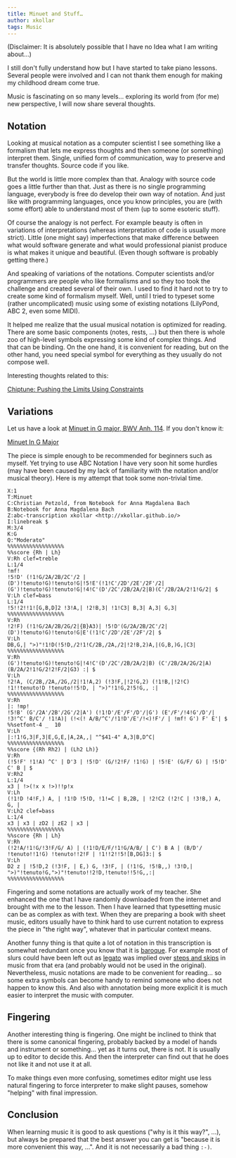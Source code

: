 ```yaml
---
title: Minuet and Stuff…
author: xkollar
tags: Music
---
```

(Disclaimer: It is absolutely possible that I have no Idea what I am writing about…)

I still don't fully understand how but I have started to take piano lessons.
Several people were involved and I can not thank them enough for making my
childhood dream come true.

Music is fascinating on so many levels… exploring its world from (for me) new
perspective, I will now share several thoughts.

Notation
--------

Looking at musical notation as a computer scientist I see something like a
formalism that lets me express thoughts and then someone (or something)
interpret them. Single, unified form of communication, way to preserve and
transfer thoughts. Source code if you like.

But the world is little more complex than that. Analogy with source code goes a little
further than that. Just as there is no single programming language, everybody is free
do develop their own way of notation. And just like with programming languages,
once you know principles, you are (with some effort) able to understand most of them
(up to some esoteric stuff).

Of course the analogy is not perfect. For example beauty is often in
variations of interpretations (whereas interpretation of code is
usually more strict). Little (one might say) imperfections that make difference
between what would software generate and what would professional pianist
produce is what makes it unique and beautiful. (Even though software is probably
getting there.)

And speaking of variations of the notations. Computer scientists and/or
programmers are people who like formalisms and so they too took the challenge
and created several of their own. I used to find it hard not to try to create
some kind of formalism myself. Well, until I tried to typeset some (rather
uncomplicated) music using some of existing notations (LilyPond, ABC 2, even
some MIDI).

It helped me realize that the usual musical notation is optimized for reading.
There are some basic components (notes, rests, …) but then there is whole zoo
of high-level symbols expressing some kind of complex things. And that can be
binding. On the one hand, it is convenient for reading, but on the other hand,
you need special symbol for everything as they usually do not compose well.

Interesting thoughts related to this:

[Chiptune: Pushing the Limits Using Constraints](https://www.youtube.com/watch?v=_7k25pwNbj8)

Variations
----------

Let us have a look at [Minuet in G major, BWV Anh. 114][wiki:Minuet]. If you
don't know it:

[Minuet In G Major](https://www.youtube.com/watch?v=IzbJiz_DO7E)

The piece is simple enough to be recommended for beginners such as myself. Yet
trying to use ABC Notation I have very soon hit some hurdles (may have been
caused by my lack of familiarity with the notation and/or musical theory). Here
is my attempt that took some non-trivial time.

~~~ {.abc-render}
X:1
T:Minuet
C:Christian Petzold, from Notebook for Anna Magdalena Bach
B:Notebook for Anna Magdalena Bach
Z:abc-transcription xkollar <http://xkollar.github.io/>
I:linebreak $
M:3/4
K:G
Q:"Moderato"
%%%%%%%%%%%%%%%%%%
%%score {Rh | Lh}
V:Rh clef=treble
L:1/4
!mf!
!5!D' (!1!G/2A/2B/2C'/2 |(D')!tenuto!G)!tenuto!G|!5!E'(!1!C'/2D'/2E'/2F'/2|(G')!tenuto!G)!tenuto!G|!4!C'(D'/2C'/2B/2A/2|B)(C'/2B/2A/2!1!G/2| $
V:Lh clef=bass
L:1/4
!5!!2!!1![G,B,D]2 !3!A,| !2!B,3| !1!C3| B,3| A,3| G,3|
%%%%%%%%%%%%%%%%%%
V:Rh
!2!F) (!1!G/2A/2B/2G/2|{B}A3)| !5!D'(G/2A/2B/2C'/2|(D')!tenuto!G)!tenuto!G|E'(!1!C'/2D'/2E'/2F'/2| $
V:Lh
DB,G,| ">)"!1!D(!5!D,/2!1!C/2B,/2A,/2|!2!B,2)A,|(G,B,)G,|C3|
%%%%%%%%%%%%%%%%%%
V:Rh
(G')!tenuto!G)!tenuto!G|!4!C'(D'/2C'/2B/2A/2|B) (C'/2B/2A/2G/2|A) (B/2A/2!1!G/2!2!F/2|G3) :| $
V:Lh
!2!A, (C/2B,/2A,/2G,/2|!1!A,2) (!3!F,|!2!G,2) (!1!B,|!2!C) !1!!tenuto!D !tenuto!!5!D, | ">)"!1!G,2!5!G,, :|
%%%%%%%%%%%%%%%%%%
V:Rh
|: !mp!
!5!B' (G'/2A'/2B'/2G'/2|A') (!1!D'/E'/F'/D'/|G') (E'/F'/!4!G'/D'/| !3!^C' B/C'/ !1!A)| (!<(! A/B/^C'/!1!D'/E'/!<)!F'/ | !mf! G') F' E'| $
%%setfont-4 _  10
V:Lh
|:!1!G,3|F,3|E,G,E,|A,2A,,| "^$41-4" A,3|B,D^C|
%%%%%%%%%%%%%%%%%%
%%score {(Rh Rh2) | (Lh2 Lh)}
V:Rh
(!5!F' !1!A) ^C' | D'3 | !5!D' (G/!2!F/ !1!G) | !5!E' (G/F/ G) | !5!D' C' B | $
V:Rh2
L:1/4
x3 | !>(!x x !>)!!p!x
V:Lh
(!1!D !4!F,) A, | !1!D !5!D, !1!=C | B,2B, | !2!C2 (!2!C | !3!B,) A, G, |
V:Lh2 clef=bass
L:1/4
x3 | x3 | zD2 | zE2 | x3 |
%%%%%%%%%%%%%%%%%%
%%score {Rh | Lh}
V:Rh
(!2!A/!1!G/!3!F/G/ A) | (!1!D/E/F/!1!G/A/B/ | C') B A | (B/D'/ !tenuto!!1!G) !tenuto!!2!F | !1!!2!!5![B,DG]3:| $
V:Lh
D2 z | !5!D,2 (!3!F, | E,) G, !3!F, | (!1!G, !5!B,,) !3!D,| ">)"!tenuto!G,">)"!tenuto!!2!D,!tenuto!!5!G,,:|
%%%%%%%%%%%%%%%%%%
~~~

Fingering and some notations are actually work of my teacher. She enhanced
the one that I have randomly downloaded from the internet and brought with me to the lesson.
Then I have learned that typesetting music can be as complex as with text.
When they are preparing a book with sheet music, editors
usually have to think hard to use current notation to express the piece
in "the right way", whatever that in particular context means.

Another funny thing is that quite a lot of notation in this transcription is somewhat
redundant once you know that it is [baroque][wiki:Baroque_music]. For example
most of slurs could have been left out as [legato][wiki:Legato]
was implied over [steps and skips][wiki:Steps_and_skips] in music from that era (and
probably would not be used in the original). Nevertheless, music
notations are made to be convenient for reading… so some extra symbols can
become handy to remind someone who does not happen to know this. And also with
annotation being more explicit it is much easier to interpret the music with
computer.

Fingering
---------

Another interesting thing is fingering. One might be inclined to think that
there is some canonical fingering, probably backed by a model of hands and
instrument or something… yet as it turns out, there is not. It is usually up to
editor to decide this. And then the interpreter can find out that he does not like it
and not use it at all.

To make things even more confusing, sometimes editor might use less natural
fingering to force interpreter to make slight pauses, somehow "helping" with
final impression.

Conclusion
----------

When learning music it is good to ask questions ("why is it this way?", …), but
always be prepared that the best answer you can get is "because it is more
convenient this way, …". And it is not necessarily a bad thing `:-)`.

[wiki:Baroque_music]: https://en.wikipedia.org/wiki/Baroque_music
[wiki:Legato]: https://en.wikipedia.org/wiki/Legato
[wiki:Minuet]: https://en.wikipedia.org/wiki/Minuet_in_G_major,_BWV_Anh._114
[wiki:Steps_and_skips]: https://en.wikipedia.org/wiki/Steps_and_skips
